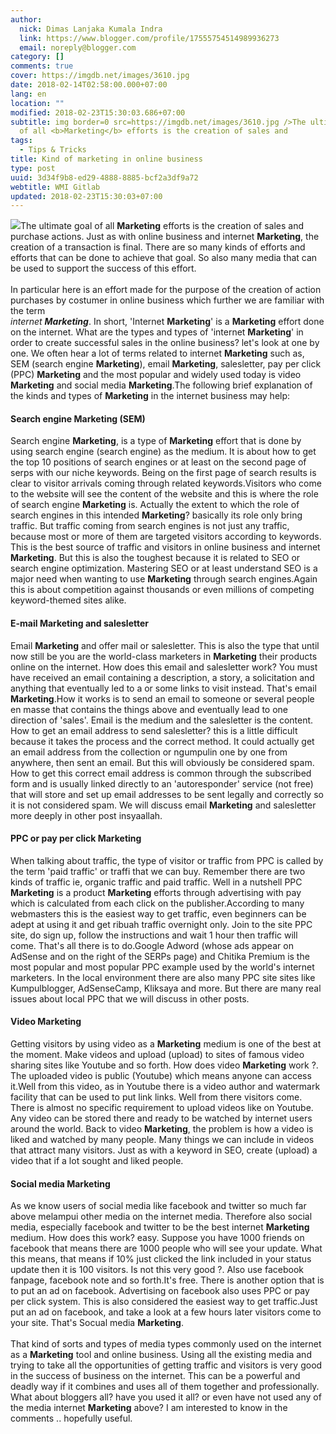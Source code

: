 ```yaml
---
author:
  nick: Dimas Lanjaka Kumala Indra
  link: https://www.blogger.com/profile/17555754514989936273
  email: noreply@blogger.com
category: []
comments: true
cover: https://imgdb.net/images/3610.jpg
date: 2018-02-14T02:58:00.000+07:00
lang: en
location: ""
modified: 2018-02-23T15:30:03.686+07:00
subtitle: img border=0 src=https://imgdb.net/images/3610.jpg />The ultimate goal
  of all <b>Marketing</b> efforts is the creation of sales and
tags:
  - Tips & Tricks
title: Kind of marketing in online business
type: post
uuid: 3d34f9b8-ed29-4888-8885-bcf2a3df9a72
webtitle: WMI Gitlab
updated: 2018-02-23T15:30:03+07:00
---
```


<img border="0" src="https://imgdb.net/images/3610.jpg">The ultimate goal of all <b>Marketing</b> efforts is the creation of sales and purchase actions. Just as with online business and internet <b>Marketing</b>, the creation of a transaction is final. There are so many kinds of efforts and efforts that can be done to achieve that goal. So also many media that can be used to support the success of this effort.<br><br>In particular here is an effort made for the purpose of the creation of action purchases by costumer in online business which further we are familiar with the term<br><em>internet <b>Marketing</b></em>. In short, 'Internet <b>Marketing</b>' is a <b>Marketing</b> effort done on the internet. What are the types and types of 'internet <b>Marketing</b>' in order to create successful sales in the online business? let's look at one by one. We often hear a lot of terms related to internet <b>Marketing</b> such as, SEM (search engine <b>Marketing</b>), email <b>Marketing</b>, salesletter, pay per click (PPC) <b>Marketing</b> and the most popular and widely used today is video <b>Marketing</b> and social media <b>Marketing</b>.The following brief explanation of the kinds and types of <b>Marketing</b> in the internet business may help:<br><h4><strong>Search engine <b>Marketing</b> (SEM)</strong></h4>Search engine <b>Marketing</b>, is a type of <b>Marketing</b> effort that is done by using search engine (search engine) as the medium. It is about how to get the top 10 positions of search engines or at least on the second page of serps with our niche keywords. Being on the first page of search results is clear to visitor arrivals coming through related keywords.Visitors who come to the website will see the content of the website and this is where the role of search engine <b>Marketing</b> is. Actually the extent to which the role of search engines in this intended <b>Marketing</b>? basically its role only bring traffic. But traffic coming from search engines is not just any traffic, because most or more of them are targeted visitors according to keywords. This is the best source of traffic and visitors in online business and internet <b>Marketing</b>. But this is also the toughest because it is related to SEO or search engine optimization. Mastering SEO or at least understand SEO is a major need when wanting to use <b>Marketing</b> through search engines.Again this is about competition against thousands or even millions of competing keyword-themed sites alike.<br><h4><strong>E-mail <b>Marketing</b> and salesletter</strong></h4>Email <b>Marketing</b> and offer mail or salesletter. This is also the type that until now still be you are the world-class marketers in <b>Marketing</b> their products online on the internet. How does this email and salesletter work? You must have received an email containing a description, a story, a solicitation and anything that eventually led to a or some links to visit instead. That's email <b>Marketing</b>.How it works is to send an email to someone or several people en masse that contains the things above and eventually lead to one direction of 'sales'. Email is the medium and the salesletter is the content. How to get an email address to send salesletter? this is a little difficult because it takes the process and the correct method. It could actually get an email address from the collection or ngumpulin one by one from anywhere, then sent an email. But this will obviously be considered spam. How to get this correct email address is common through the subscribed form and is usually linked directly to an 'autoresponder' service (not free) that will store and set up email addresses to be sent legally and correctly so it is not considered spam. We will discuss email <b>Marketing</b> and salesletter more deeply in other post insyaallah.<br><h4><strong>PPC or pay per click <b>Marketing</b></strong></h4>When talking about traffic, the type of visitor or traffic from PPC is called by the term 'paid traffic' or traffi that we can buy. Remember there are two kinds of traffic ie, organic traffic and paid traffic. Well in a nutshell PPC <b>Marketing</b> is a product <b>Marketing</b> efforts through advertising with pay which is calculated from each click on the publisher.According to many webmasters this is the easiest way to get traffic, even beginners can be adept at using it and get ribuah traffic overnight only. Join to the site PPC site, do sign up, follow the instructions and wait 1 hour then traffic will come. That's all there is to do.Google Adword (whose ads appear on AdSense and on the right of the SERPs page) and Chitika Premium is the most popular and most popular PPC example used by the world's internet marketers. In the local environment there are also many PPC site sites like Kumpulblogger, AdSenseCamp, Kliksaya and more. But there are many real issues about local PPC that we will discuss in other posts.<br><h4><strong>Video <b>Marketing</b></strong></h4>Getting visitors by using video as a <b>Marketing</b> medium is one of the best at the moment. Make videos and upload (upload) to sites of famous video sharing sites like Youtube and so forth. How does video <b>Marketing</b> work ?. The uploaded video is public (Youtube) which means anyone can access it.Well from this video, as in Youtube there is a video author and watermark facility that can be used to put link links. Well from there visitors come. There is almost no specific requirement to upload videos like on Youtube. Any video can be stored there and ready to be watched by internet users around the world. Back to video <b>Marketing</b>, the problem is how a video is liked and watched by many people. Many things we can include in videos that attract many visitors. Just as with a keyword in SEO, create (upload) a video that if a lot sought and liked people.<br><h4><strong>Social media <b>Marketing</b></strong></h4>As we know users of social media like facebook and twitter so much far above melampui other media on the internet media. Therefore also social media, especially facebook and twitter to be the best internet <b>Marketing</b> medium. How does this work? easy. Suppose you have 1000 friends on facebook that means there are 1000 people who will see your update. What this means, that means if 10% just clicked the link included in your status update then it is 100 visitors. Is not this very good ?. Also use facebook fanpage, facebook note and so forth.It's free. There is another option that is to put an ad on facebook. Advertising on facebook also uses PPC or pay per click system. This is also considered the easiest way to get traffic.Just put an ad on facebook, and take a look at a few hours later visitors come to your site. That's Socual media <b>Marketing</b>.<br><br>That kind of sorts and types of media types commonly used on the internet as a <b>Marketing</b> tool and online business. Using all the existing media and trying to take all the opportunities of getting traffic and visitors is very good in the success of business on the internet. This can be a powerful and deadly way if it combines and uses all of them together and professionally. What about bloggers all? have you used it all? or even have not used any of the media internet <b>Marketing</b> above? I am interested to know in the comments .. hopefully useful.<script>document.querySelectorAll("pre,code");

  pretext.forEach(function (el) {
    el.classList.toggle("notranslate", true);
  });</script>